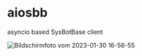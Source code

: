 # aiosbb
asyncio based SysBotBase client

![Bildschirmfoto vom 2023-01-30 16-56-55](https://user-images.githubusercontent.com/73044370/215527523-6bef41ab-4f98-4a7e-94ed-4ceffe22a914.png)
